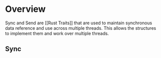 # Overview
Sync and Send are [[Rust Traits]] that are used to maintain synchronous data reference and use across multiple threads. This allows the structures to implement them and work over multiple threads.
## Sync
